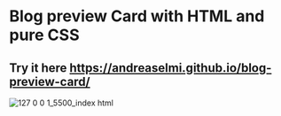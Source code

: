 # Blog preview Card with HTML and pure CSS
## Try it here https://andreaselmi.github.io/blog-preview-card/
![127 0 0 1_5500_index html](https://github.com/user-attachments/assets/4a336eb3-d416-4690-9826-36ad8a306c40)
